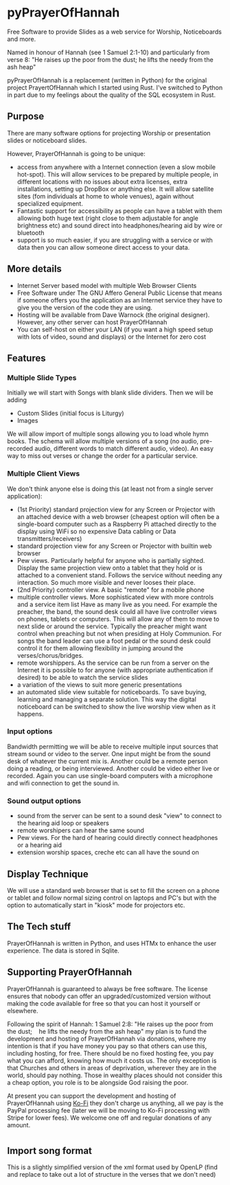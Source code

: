 # pyPrayerOfHannah

Free Software to provide Slides as a web service for Worship, Noticeboards and more.

Named in honour of Hannah (see 1 Samuel 2:1-10) and particularly from verse 8:
"He raises up the poor from the dust;
he lifts the needy from the ash heap"

pyPrayerOfHannah is a replacement (written in Python) for the original project PrayertOfHannah which I started using Rust. I've switched to Python in part due to my feelings about the quality of the SQL ecosystem in Rust.

## Purpose

There are many software options for projecting Worship or presentation slides or noticeboard slides.

However, PrayerOfHannah is going to be unique:

- access from anywhere with a Internet connection (even a slow mobile hot-spot). This will allow services to be prepared by multiple people, in different locations with no issues about extra licenses, extra installations, setting up DropBox or anything else. It will allow satellite sites (fom individuals at home to whole venues), again without specialized equipment.
- Fantastic support for accessibility as people can have a tablet with them allowing both huge text (right close to them adjustable for angle brightness etc) and sound direct into headphones/hearing aid by wire or bluetooth
- support is so much easier, if you are struggling with a service or with data then you can allow someone direct access to your data.

## More details

- Internet Server based model with multiple Web Browser Clients
- Free Software under The GNU Affero General Public License that means if someone offers you the application as an Internet service they have to give you the version of the code they are using.
- Hosting will be available from Dave Warnock (the original designer). However, any other server can host PrayerOfHannah
- You can self-host on either your LAN (if you want a high speed setup with lots of video, sound and displays) or the Internet for zero cost

## Features

### Multiple Slide Types

Initially we will start with Songs with blank slide dividers. Then we will be adding

- Custom Slides (initial focus is Liturgy)
- Images

We will allow import of multiple songs allowing you to load whole hymn books. The schema will allow multiple versions of a song (no audio, pre-recorded audio, different words to match different audio, video). An easy way to miss out verses or change the order for a particular service.

### Multiple Client Views

We don't think anyone else is doing this (at least not from a single server application):

- (1st Priority) standard projection view for any Screen or Projector with an attached device with a web browser (cheapest option will often be a single-board computer such as a Raspberry Pi attached directly to the display using WiFi so no expensive Data cabling or Data transmitters/receivers)
- standard projection view for any Screen or Projector with builtin web browser
- Pew views. Particularly helpful for anyone who is partially sighted. Display the same projection view onto a tablet that they hold or is attached to a convenient stand. Follows the service without needing any interaction. So much more visible and never looses their place.
- (2nd Priority) controller view. A basic "remote" for a mobile phone
- multiple controller views. More sophisticated view with more controls and a service item list Have as many live as you need. For example the preacher, the band, the sound desk could all have live controller views on phones, tablets or computers. This will allow any of them to move to next slide or around the service. Typically the preacher might want control when preaching but not when presiding at Holy Communion. For songs the band leader can use a foot pedal or the sound desk could control it for them allowing flexibility in jumping around the verses/chorus/bridges.
- remote worshippers. As the service can be run from a server on the Internet it is possible to for anyone (with appropriate authentication if desired) to be able to watch the service slides
- a variation of the views to suit more generic presentations
- an automated slide view suitable for noticeboards. To save buying, learning and managing a separate solution. This way the digital noticeboard can be switched to show the live worship view when as it happens.

### Input options

Bandwidth permitting we will be able to receive multiple input sources that stream sound or video to the server. One input might be from the sound desk of whatever the current mix is. Another could be a remote person doing a reading, or being interviewed. Another could be video either live or recorded. Again you can use single-board computers with a microphone and wifi connection to get the sound in.

### Sound output options

- sound from the server can be sent to a sound desk "view" to connect to the hearing aid loop or speakers
- remote worshipers can hear the same sound
- Pew views. For the hard of hearing could directly connect headphones or a hearing aid
- extension worship spaces, creche etc can all have the sound on

## Display Technique

We will use a standard web browser that is set to fill the screen on a phone or tablet and follow normal sizing control on laptops and PC's but with the option to automatically start in "kiosk" mode for projectors etc.

## The Tech stuff

PrayerOfHannah is written in Python, and uses HTMx to enhance the user experience. The data is stored in Sqlite.

## Supporting PrayerOfHannah

PrayerOfHannah is guaranteed to always be free software. The license ensures that nobody can offer an upgraded/customized version without making the code available for free so that you can host it yourself or elsewhere.

Following the spirit of Hannah: 1 Samuel 2:8:
"He raises up the poor from the dust;
   he lifts the needy from the ash heap"
my plan is to fund the development and hosting of PrayerOfHannah via donations, where my intention is that if you have money you pay so that others can use this, including hosting, for free. There should be no fixed hosting fee, you pay what you can afford, knowing how much it costs us. The only exception is that Churches and others in areas of deprivation, wherever they are in the world, should pay nothing. Those in wealthy places should not consider this a cheap option, you role is to be alongside God raising the poor.

At present you can support the development and hosting of PrayerOfHannah using [Ko-Fi](https://ko-fi.com/prayerofhannah) they don't charge us anything, all we pay is the PayPal processing fee (later we will be moving to Ko-Fi processing with Stripe for lower fees). We welcome one off and regular donations of any amount.
#
## Import song format

This is a slightly simplified version of the xml format used by OpenLP (find and replace to take out a lot of structure in the verses that we don't need)
